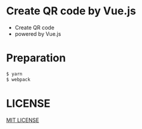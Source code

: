 # Create QR code by Vue.js
- Create QR code
- powered by Vue.js

# Preparation
```bash
$ yarn
$ webpack
```

# LICENSE
[MIT LICENSE](/LICENSE)

